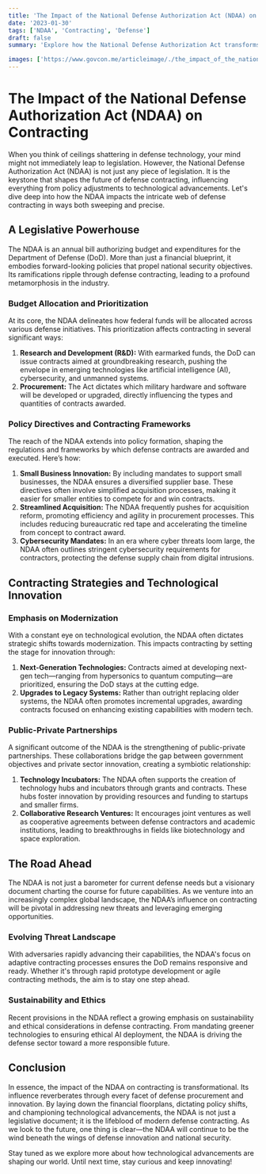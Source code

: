 ```yaml
---
title: 'The Impact of the National Defense Authorization Act (NDAA) on Contracting'
date: '2023-01-30'
tags: ['NDAA', 'Contracting', 'Defense']
draft: false
summary: 'Explore how the National Defense Authorization Act transforms defense contracting, spearheads innovation, and reshapes the future of national security.'

images: ['https://www.govcon.me/articleimage/./the_impact_of_the_national_defense_authorization_act_ndaa_on_contracting.webp']
---
```


# The Impact of the National Defense Authorization Act (NDAA) on Contracting

When you think of ceilings shattering in defense technology, your mind might not immediately leap to legislation. However, the National Defense Authorization Act (NDAA) is not just any piece of legislation. It is the keystone that shapes the future of defense contracting, influencing everything from policy adjustments to technological advancements. Let's dive deep into how the NDAA impacts the intricate web of defense contracting in ways both sweeping and precise.

## A Legislative Powerhouse

The NDAA is an annual bill authorizing budget and expenditures for the Department of Defense (DoD). More than just a financial blueprint, it embodies forward-looking policies that propel national security objectives. Its ramifications ripple through defense contracting, leading to a profound metamorphosis in the industry.

### Budget Allocation and Prioritization

At its core, the NDAA delineates how federal funds will be allocated across various defense initiatives. This prioritization affects contracting in several significant ways:

1. **Research and Development (R&D):** With earmarked funds, the DoD can issue contracts aimed at groundbreaking research, pushing the envelope in emerging technologies like artificial intelligence (AI), cybersecurity, and unmanned systems.
2. **Procurement:** The Act dictates which military hardware and software will be developed or upgraded, directly influencing the types and quantities of contracts awarded.

### Policy Directives and Contracting Frameworks

The reach of the NDAA extends into policy formation, shaping the regulations and frameworks by which defense contracts are awarded and executed. Here’s how:

1. **Small Business Innovation:** By including mandates to support small businesses, the NDAA ensures a diversified supplier base. These directives often involve simplified acquisition processes, making it easier for smaller entities to compete for and win contracts.
2. **Streamlined Acquisition:** The NDAA frequently pushes for acquisition reform, promoting efficiency and agility in procurement processes. This includes reducing bureaucratic red tape and accelerating the timeline from concept to contract award.
3. **Cybersecurity Mandates:** In an era where cyber threats loom large, the NDAA often outlines stringent cybersecurity requirements for contractors, protecting the defense supply chain from digital intrusions.

## Contracting Strategies and Technological Innovation

### Emphasis on Modernization

With a constant eye on technological evolution, the NDAA often dictates strategic shifts towards modernization. This impacts contracting by setting the stage for innovation through:

1. **Next-Generation Technologies:** Contracts aimed at developing next-gen tech—ranging from hypersonics to quantum computing—are prioritized, ensuring the DoD stays at the cutting edge.
2. **Upgrades to Legacy Systems:** Rather than outright replacing older systems, the NDAA often promotes incremental upgrades, awarding contracts focused on enhancing existing capabilities with modern tech.

### Public-Private Partnerships

A significant outcome of the NDAA is the strengthening of public-private partnerships. These collaborations bridge the gap between government objectives and private sector innovation, creating a symbiotic relationship:

1. **Technology Incubators:** The NDAA often supports the creation of technology hubs and incubators through grants and contracts. These hubs foster innovation by providing resources and funding to startups and smaller firms.
2. **Collaborative Research Ventures:** It encourages joint ventures as well as cooperative agreements between defense contractors and academic institutions, leading to breakthroughs in fields like biotechnology and space exploration.

## The Road Ahead

The NDAA is not just a barometer for current defense needs but a visionary document charting the course for future capabilities. As we venture into an increasingly complex global landscape, the NDAA’s influence on contracting will be pivotal in addressing new threats and leveraging emerging opportunities.

### Evolving Threat Landscape

With adversaries rapidly advancing their capabilities, the NDAA's focus on adaptive contracting processes ensures the DoD remains responsive and ready. Whether it's through rapid prototype development or agile contracting methods, the aim is to stay one step ahead.

### Sustainability and Ethics

Recent provisions in the NDAA reflect a growing emphasis on sustainability and ethical considerations in defense contracting. From mandating greener technologies to ensuring ethical AI deployment, the NDAA is driving the defense sector toward a more responsible future.

## Conclusion

In essence, the impact of the NDAA on contracting is transformational. Its influence reverberates through every facet of defense procurement and innovation. By laying down the financial floorplans, dictating policy shifts, and championing technological advancements, the NDAA is not just a legislative document; it is the lifeblood of modern defense contracting. As we look to the future, one thing is clear—the NDAA will continue to be the wind beneath the wings of defense innovation and national security.

Stay tuned as we explore more about how technological advancements are shaping our world. Until next time, stay curious and keep innovating!